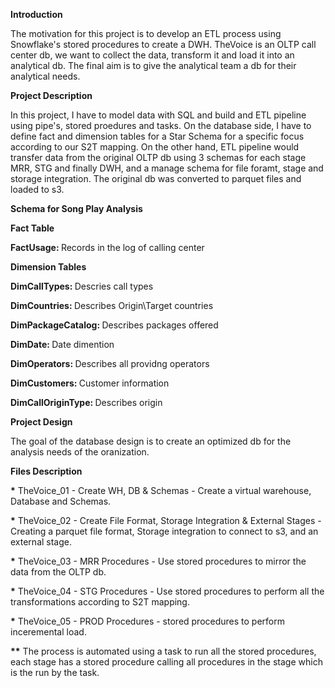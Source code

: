 <b>Introduction</b>

The motivation for this project is to develop an ETL process using Snowflake's stored procedures to create a DWH.
TheVoice is an OLTP call center db, we want to collect the data, transform it and load it into an analytical db.
The final aim is to give the analytical team a db for their analytical needs.

<b>Project Description </b>

In this project, I have to model data with SQL and build and ETL pipeline using pipe's, stored proedures and tasks. On the database side, I have to define fact and dimension tables for a Star Schema for a specific focus according to our S2T mapping. On the other hand, ETL pipeline would transfer data from the original OLTP db using 3 schemas for each stage MRR, STG and finally DWH, and a manage schema for file foramt, stage and storage integration.
The original db was converted to parquet files and loaded to s3.

<b>Schema for Song Play Analysis</b>

<b>Fact Table</b>

<b> FactUsage: </b> Records in the log of calling center

<b>Dimension Tables</b>

<b> DimCallTypes: </b> Descries call types

<b> DimCountries: </b> Describes Origin\Target countries

<b> DimPackageCatalog: </b> Describes packages offered

<b> DimDate: </b> Date dimention

<b> DimOperators: </b> Describes all providng operators

<b> DimCustomers: </b> Customer information

<b> DimCallOriginType: </b> Describes origin


<b>Project Design</b>

The goal of the database design is to create an optimized db for the analysis needs of the oranization.
 
<b>Files Description</b>

<b>*</b> TheVoice_01 - Create WH, DB & Schemas - Create a virtual warehouse, Database and Schemas.

<b>*</b> TheVoice_02 - Create File Format, Storage Integration & External Stages - Creating a parquet file format, Storage integration to connect to s3, and an external stage.

<b>*</b> TheVoice_03 - MRR Procedures - Use stored procedures to mirror the data from the OLTP db.

<b>*</b> TheVoice_04 - STG Procedures - Use stored procedures to perform all the transformations according to S2T mapping.

<b>*</b> TheVoice_05 - PROD Procedures - stored procedures to perform inceremental load.

<b>**</b> The process is automated using a task to run all the stored procedures, each stage has a stored procedure calling all procedures in the stage which is the run by the task. 